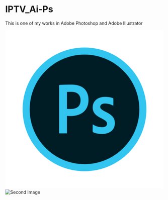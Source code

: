 # IPTV_Ai-Ps
This is one of my works in Adobe Photoshop and Adobe Illustrator

![First Image](photoshop.png)
![Second Image](photo2.jpg)
